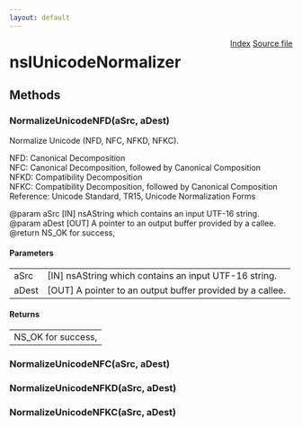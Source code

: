 ```yaml
---
layout: default
---
```

<div class='links' style='float:right'><a href="../index.html">Index</a>
<a href="http://dxr.mozilla.org/mozilla-central/source/intl/unicharutil/nsIUnicodeNormalizer.idl">Source file</a>
</div>

# nsIUnicodeNormalizer #

## Methods ##

### NormalizeUnicodeNFD(aSrc, aDest) ###
  
Normalize Unicode (NFD, NFC, NFKD, NFKC).  
  
NFD: Canonical Decomposition  
NFC: Canonical Decomposition, followed by Canonical Composition  
NFKD: Compatibility Decomposition  
NFKC: Compatibility Decomposition, followed by Canonical Composition  
Reference: Unicode Standard, TR15, Unicode Normalization Forms  
  
@param aSrc         [IN]  nsAString which contains an input UTF-16 string.  
@param aDest        [OUT] A pointer to an output buffer provided by a callee.  
@return             NS_OK for success,   
  

#### Parameters ####

<table>

<tr>
<td>aSrc</td>
<td>[IN]  nsAString which contains an input UTF-16 string.  
</td>
</tr>

<tr>
<td>aDest</td>
<td>[OUT] A pointer to an output buffer provided by a callee.  
</td>
</tr>

</table>

#### Returns ####

<table>

<tr>
<td>NS_OK for success,   
</td>
</tr>

</table>

### NormalizeUnicodeNFC(aSrc, aDest) ###

### NormalizeUnicodeNFKD(aSrc, aDest) ###

### NormalizeUnicodeNFKC(aSrc, aDest) ###
